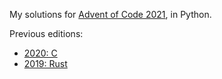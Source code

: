 My solutions for [Advent of Code 2021](https://adventofcode.com/2021), in Python.

Previous editions:

- [2020: C](https://github.com/dannyvankooten/advent-of-code/2020)
- [2019: Rust](https://github.com/dannyvankooten/advent-of-code/2019)